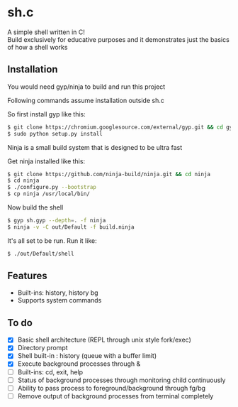 # sh.c

A simple shell written in C!  
Build exclusively for educative purposes and it demonstrates just the basics of how a shell works

## Installation

You would need gyp/ninja to build and run this project  

Following commands assume installation outside sh.c

So first install gyp like this:

```sh
$ git clone https://chromium.googlesource.com/external/gyp.git && cd gyp  
$ sudo python setup.py install
```
Ninja is a small build system that is designed to be ultra fast  

Get ninja installed like this:

```sh
$ git clone https://github.com/ninja-build/ninja.git && cd ninja  
$ cd ninja  
$ ./configure.py --bootstrap  
$ cp ninja /usr/local/bin/
```

Now build the shell

```sh
$ gyp sh.gyp --depth=. -f ninja  
$ ninja -v -C out/Default -f build.ninja  
```

It's all set to be run. Run it like:

```sh
$ ./out/Default/shell
```

## Features

* Built-ins: history, history bg
* Supports system commands

## To do

- [X] Basic shell architecture (REPL through unix style fork/exec)
- [X] Directory prompt
- [X] Shell built-in : history (queue with a buffer limit)
- [X] Execute background processes through &
- [ ] Built-ins: cd, exit, help
- [ ] Status of background processes through monitoring child continuously
- [ ] Ability to pass process to foreground/background through fg/bg
- [ ] Remove output of background processes from terminal completely
